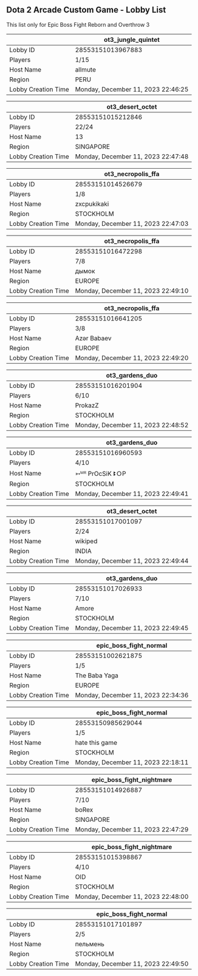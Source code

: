 ## Dota 2 Arcade Custom Game - Lobby List

This list only for Epic Boss Fight Reborn and Overthrow 3

|  | ot3_jungle_quintet |
| ------ | ------ |
| Lobby ID | 28553151013967883 |
| Players | 1/15 |
| Host Name | allmute |
| Region | PERU |
| Lobby Creation Time | Monday, December 11, 2023 22:46:25 |


|  | ot3_desert_octet |
| ------ | ------ |
| Lobby ID | 28553151015212846 |
| Players | 22/24 |
| Host Name | 13 |
| Region | SINGAPORE |
| Lobby Creation Time | Monday, December 11, 2023 22:47:48 |


|  | ot3_necropolis_ffa |
| ------ | ------ |
| Lobby ID | 28553151014526679 |
| Players | 1/8 |
| Host Name | zxcpukikaki |
| Region | STOCKHOLM |
| Lobby Creation Time | Monday, December 11, 2023 22:47:03 |


|  | ot3_necropolis_ffa |
| ------ | ------ |
| Lobby ID | 28553151016472298 |
| Players | 7/8 |
| Host Name | дымок |
| Region | EUROPE |
| Lobby Creation Time | Monday, December 11, 2023 22:49:10 |


|  | ot3_necropolis_ffa |
| ------ | ------ |
| Lobby ID | 28553151016641205 |
| Players | 3/8 |
| Host Name | Azər Babaev |
| Region | EUROPE |
| Lobby Creation Time | Monday, December 11, 2023 22:49:20 |


|  | ot3_gardens_duo |
| ------ | ------ |
| Lobby ID | 28553151016201904 |
| Players | 6/10 |
| Host Name | ProkazZ |
| Region | STOCKHOLM |
| Lobby Creation Time | Monday, December 11, 2023 22:48:52 |


|  | ot3_gardens_duo |
| ------ | ------ |
| Lobby ID | 28553151016960593 |
| Players | 4/10 |
| Host Name | ➳ᴹᴿ PrOcSiK ꔪＯP |
| Region | STOCKHOLM |
| Lobby Creation Time | Monday, December 11, 2023 22:49:41 |


|  | ot3_desert_octet |
| ------ | ------ |
| Lobby ID | 28553151017001097 |
| Players | 2/24 |
| Host Name | wikiped |
| Region | INDIA |
| Lobby Creation Time | Monday, December 11, 2023 22:49:44 |


|  | ot3_gardens_duo |
| ------ | ------ |
| Lobby ID | 28553151017026933 |
| Players | 7/10 |
| Host Name | Amore |
| Region | STOCKHOLM |
| Lobby Creation Time | Monday, December 11, 2023 22:49:45 |


|  | epic_boss_fight_normal |
| ------ | ------ |
| Lobby ID | 28553151002621875 |
| Players | 1/5 |
| Host Name | The Baba Yaga |
| Region | EUROPE |
| Lobby Creation Time | Monday, December 11, 2023 22:34:36 |


|  | epic_boss_fight_normal |
| ------ | ------ |
| Lobby ID | 28553150985629044 |
| Players | 1/5 |
| Host Name | hate this game |
| Region | STOCKHOLM |
| Lobby Creation Time | Monday, December 11, 2023 22:18:11 |


|  | epic_boss_fight_nightmare |
| ------ | ------ |
| Lobby ID | 28553151014926887 |
| Players | 7/10 |
| Host Name | boRex |
| Region | SINGAPORE |
| Lobby Creation Time | Monday, December 11, 2023 22:47:29 |


|  | epic_boss_fight_nightmare |
| ------ | ------ |
| Lobby ID | 28553151015398867 |
| Players | 4/10 |
| Host Name | OID |
| Region | STOCKHOLM |
| Lobby Creation Time | Monday, December 11, 2023 22:48:00 |


|  | epic_boss_fight_normal |
| ------ | ------ |
| Lobby ID | 28553151017101897 |
| Players | 2/5 |
| Host Name | пельмень |
| Region | STOCKHOLM |
| Lobby Creation Time | Monday, December 11, 2023 22:49:50 |


